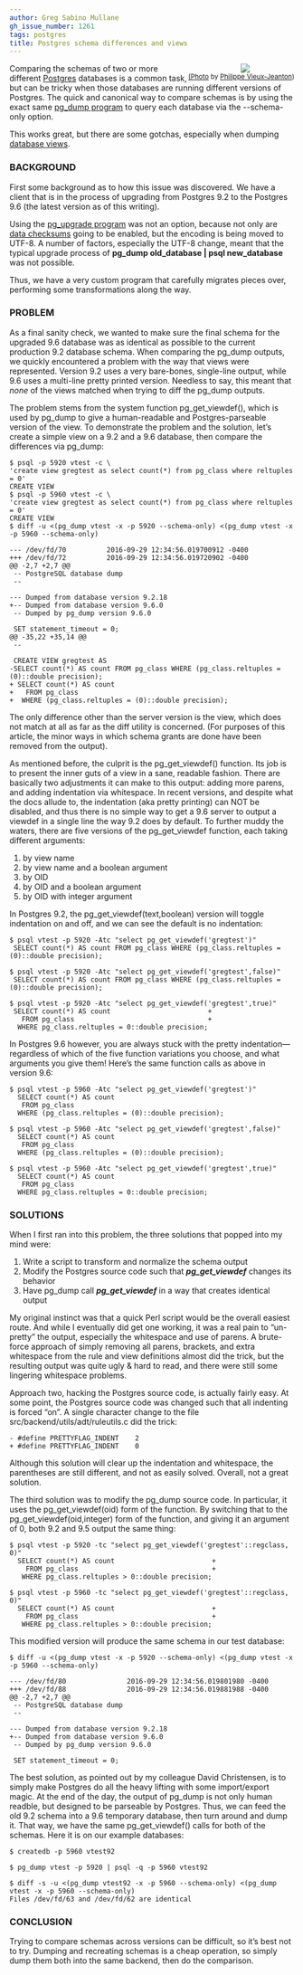 ```yaml
---
author: Greg Sabino Mullane
gh_issue_number: 1261
tags: postgres
title: Postgres schema differences and views
---
```


<div class="separator" style="clear: both; text-align: center; float:right"><a href="/blog/2016/10/14/postgres-schema-differences-and-views/image-0.jpeg" imageanchor="1" style="clear: right; margin-bottom: 1em; margin-left: 1em;"><img border="0" src="/blog/2016/10/14/postgres-schema-differences-and-views/image-0.jpeg"/></a><br/><small><a href="https://flic.kr/p/Atz88c">(Photo</a> by <a href="https://www.flickr.com/photos/miwok/">Philippe Vieux-Jeanton</a>)</small></div>

Comparing the schemas of two or more different [Postgres](https://www.postgresql.org/) databases is a common task, but can be tricky when those databases are running different versions of Postgres. The quick and canonical way to compare schemas is by using the exact same [pg_dump program](https://www.postgresql.org/docs/current/static/app-pgdump.html) to query each database via the --schema-only option.

This works great, but there are some gotchas, especially when dumping [database views](https://www.postgresql.org/docs/current/static/sql-createview.html).

### BACKGROUND

First some background as to how this issue was discovered. We have a client that is in the process of upgrading from Postgres 9.2 to the Postgres 9.6 (the latest version as of this writing).

Using the [pg_upgrade program](https://www.postgresql.org/docs/current/static/pgupgrade.html) was not an option, because not only are [data checksums](/blog/2015/12/31/postgres-checksum-performance-impact) going to be enabled, but the encoding is being moved to UTF-8. A number of factors, especially the UTF-8 change, meant that the typical upgrade process of **pg_dump old_database | psql new_database** was not possible.

Thus, we have a very custom program that carefully migrates pieces over, performing some transformations along the way.

### PROBLEM

As a final sanity check, we wanted to make sure the final schema for the upgraded 9.6 database was as identical as possible to the current production 9.2 database schema. When comparing the pg_dump outputs, we quickly encountered a problem with the way that views were represented. Version 9.2 uses a very bare-bones, single-line output, while 9.6 uses a multi-line pretty printed version. Needless to say, this meant that *none* of the views matched when trying to diff the pg_dump outputs.

The problem stems from the system function pg_get_viewdef(), which is used by pg_dump to give a human-readable and Postgres-parseable version of the view. To demonstrate the problem and the solution, let’s create a simple view on a 9.2 and a 9.6 database, then compare the differences via pg_dump:

```
$ psql -p 5920 vtest -c \
'create view gregtest as select count(*) from pg_class where reltuples = 0'
CREATE VIEW
$ psql -p 5960 vtest -c \
'create view gregtest as select count(*) from pg_class where reltuples = 0'
CREATE VIEW
$ diff -u <(pg_dump vtest -x -p 5920 --schema-only) <(pg_dump vtest -x -p 5960 --schema-only)

--- /dev/fd/70          2016-09-29 12:34:56.019700912 -0400
+++ /dev/fd/72          2016-09-29 12:34:56.019720902 -0400
@@ -2,7 +2,7 @@
 -- PostgreSQL database dump
 --

--- Dumped from database version 9.2.18
+-- Dumped from database version 9.6.0
 -- Dumped by pg_dump version 9.6.0

 SET statement_timeout = 0;
@@ -35,22 +35,14 @@
 --

 CREATE VIEW gregtest AS
-SELECT count(*) AS count FROM pg_class WHERE (pg_class.reltuples = (0)::double precision);
+ SELECT count(*) AS count
+   FROM pg_class
+  WHERE (pg_class.reltuples = (0)::double precision);
```

The only difference other than the server version is the view, which does not match at all as far as the diff utility is concerned. (For purposes of this article, the minor ways in which schema grants are done have been removed from the output).

As mentioned before, the culprit is the pg_get_viewdef() function. Its job is to present the inner guts of a view in a sane, readable fashion. There are basically two adjustments it can make to this output: adding more parens, and adding indentation via whitespace. In recent versions, and despite what the docs allude to, the indentation (aka pretty printing) can NOT be disabled, and thus there is no simple way to get a 9.6 server to output a viewdef in a single line the way 9.2 does by default. To further muddy the waters, there are five versions of the pg_get_viewdef function, each taking different arguments:

1. by view name
1. by view name and a boolean argument
1. by OID
1. by OID and a boolean argument
1. by OID with integer argument

In Postgres 9.2, the pg_get_viewdef(text,boolean) version will toggle indentation on and off, and we can see the default is no indentation:

```
$ psql vtest -p 5920 -Atc "select pg_get_viewdef('gregtest')"
 SELECT count(*) AS count FROM pg_class WHERE (pg_class.reltuples = (0)::double precision);

$ psql vtest -p 5920 -Atc "select pg_get_viewdef('gregtest',false)"
 SELECT count(*) AS count FROM pg_class WHERE (pg_class.reltuples = (0)::double precision);

$ psql vtest -p 5920 -Atc "select pg_get_viewdef('gregtest',true)"
 SELECT count(*) AS count                        +
   FROM pg_class                                 +
  WHERE pg_class.reltuples = 0::double precision;
```

In Postgres 9.6 however, you are always stuck with the pretty indentation—​regardless of which of the five function variations you choose, and what arguments you give them! Here’s the same function calls as above in version 9.6:

```
$ psql vtest -p 5960 -Atc "select pg_get_viewdef('gregtest')"
  SELECT count(*) AS count
   FROM pg_class
  WHERE (pg_class.reltuples = (0)::double precision);

$ psql vtest -p 5960 -Atc "select pg_get_viewdef('gregtest',false)"
  SELECT count(*) AS count
   FROM pg_class
  WHERE (pg_class.reltuples = (0)::double precision);

$ psql vtest -p 5960 -Atc "select pg_get_viewdef('gregtest',true)"
  SELECT count(*) AS count
   FROM pg_class
  WHERE pg_class.reltuples = 0::double precision;
```

### SOLUTIONS

When I first ran into this problem, the three solutions that popped into my mind were:

1. Write a script to transform and normalize the schema output
1. Modify the Postgres source code such that ***pg_get_viewdef*** changes its behavior
1. Have pg_dump call ***pg_get_viewdef*** in a way that creates identical output

My original instinct was that a quick Perl script would be the overall easiest route. And while I eventually did get one working, it was a real pain to “un-pretty” the output, especially the whitespace and use of parens. A brute-force approach of simply removing all parens, brackets, and extra whitespace from the rule and view definitions almost did the trick, but the resulting output was quite ugly & hard to read, and there were still some lingering whitespace problems.

Approach two, hacking the Postgres source code, is actually fairly easy. At some point, the Postgres source code was changed such that all indenting is forced “on”. A single character change to the file src/backend/utils/adt/ruleutils.c did the trick:

```
- #define PRETTYFLAG_INDENT    2
+ #define PRETTYFLAG_INDENT    0
```

Although this solution will clear up the indentation and whitespace, the parentheses are still different, and not as easily solved. Overall, not a great solution.

The third solution was to modify the pg_dump source code. In particular, it uses the pg_get_viewdef(oid) form of the function. By switching that to the pg_get_viewdef(oid,integer) form of the function, and giving it an argument of 0, both 9.2 and 9.5 output the same thing:

```
$ psql vtest -p 5920 -tc "select pg_get_viewdef('gregtest'::regclass, 0)"
  SELECT count(*) AS count                        +
    FROM pg_class                                 +
   WHERE pg_class.reltuples > 0::double precision;

$ psql vtest -p 5960 -tc "select pg_get_viewdef('gregtest'::regclass, 0)"
  SELECT count(*) AS count                        +
    FROM pg_class                                 +
   WHERE pg_class.reltuples > 0::double precision;
```

This modified version will produce the same schema in our test database:

```
$ diff -u <(pg_dump vtest -x -p 5920 --schema-only) <(pg_dump vtest -x -p 5960 --schema-only)

--- /dev/fd/80               2016-09-29 12:34:56.019801980 -0400
+++ /dev/fd/88               2016-09-29 12:34:56.019881988 -0400
@@ -2,7 +2,7 @@
 -- PostgreSQL database dump
 --

--- Dumped from database version 9.2.18
+-- Dumped from database version 9.6.0
 -- Dumped by pg_dump version 9.6.0

 SET statement_timeout = 0;
```

The best solution, as pointed out by my colleague David Christensen, is to simply make Postgres do all the heavy lifting with some import/export magic. At the end of the day, the output of pg_dump is not only human readble, but designed to be parseable by Postgres. Thus, we can feed the old 9.2 schema into a 9.6 temporary database, then turn around and dump it. That way, we have the same pg_get_viewdef() calls for both of the schemas. Here it is on our example databases:

```
$ createdb -p 5960 vtest92

$ pg_dump vtest -p 5920 | psql -q -p 5960 vtest92

$ diff -s -u <(pg_dump vtest92 -x -p 5960 --schema-only) <(pg_dump vtest -x -p 5960 --schema-only)
Files /dev/fd/63 and /dev/fd/62 are identical
```

### CONCLUSION

Trying to compare schemas across versions can be difficult, so it’s best not to try. Dumping and recreating schemas is a cheap operation, so simply dump them both into the same backend, then do the comparison.
